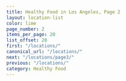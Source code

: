 ```yaml
---
title: Healthy Food in Los Angeles, Page 2
layout: location-list
color: lime
page_number: 2
items_per_page: 20
list_offset: 20
first: "/locations/"
canonical_url: "/locations/"
next: "/locations/page3/"
previous: "/locations/"
category: Healthy Food
---
```


